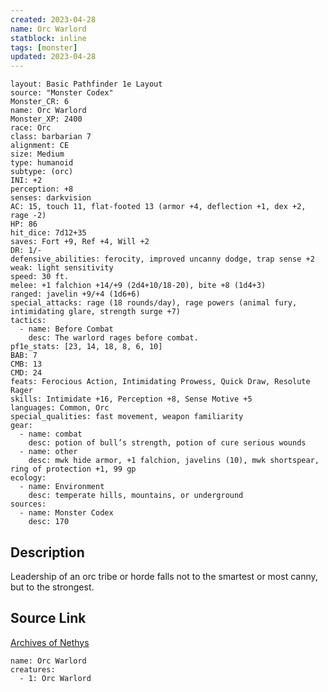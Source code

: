 ```yaml
---
created: 2023-04-28
name: Orc Warlord
statblock: inline
tags: [monster]
updated: 2023-04-28
---
```

```statblock
layout: Basic Pathfinder 1e Layout
source: "Monster Codex"
Monster_CR: 6
name: Orc Warlord
Monster_XP: 2400
race: Orc
class: barbarian 7
alignment: CE
size: Medium
type: humanoid
subtype: (orc)
INI: +2
perception: +8
senses: darkvision
AC: 15, touch 11, flat-footed 13 (armor +4, deflection +1, dex +2, rage -2)
HP: 86
hit_dice: 7d12+35
saves: Fort +9, Ref +4, Will +2
DR: 1/-
defensive_abilities: ferocity, improved uncanny dodge, trap sense +2
weak: light sensitivity
speed: 30 ft.
melee: +1 falchion +14/+9 (2d4+10/18-20), bite +8 (1d4+3)
ranged: javelin +9/+4 (1d6+6)
special_attacks: rage (18 rounds/day), rage powers (animal fury, intimidating glare, strength surge +7)
tactics:
  - name: Before Combat
    desc: The warlord rages before combat.
pf1e_stats: [23, 14, 18, 8, 6, 10]
BAB: 7
CMB: 13
CMD: 24
feats: Ferocious Action, Intimidating Prowess, Quick Draw, Resolute Rager
skills: Intimidate +16, Perception +8, Sense Motive +5
languages: Common, Orc
special_qualities: fast movement, weapon familiarity
gear:
  - name: combat
    desc: potion of bull’s strength, potion of cure serious wounds
  - name: other
    desc: mwk hide armor, +1 falchion, javelins (10), mwk shortspear, ring of protection +1, 99 gp
ecology:
  - name: Environment
    desc: temperate hills, mountains, or underground
sources:
  - name: Monster Codex
    desc: 170
```
## Description
Leadership of an orc tribe or horde falls not to the smartest or most canny, but to the strongest.
## Source Link
[Archives of Nethys](https://aonprd.com/MonsterDisplay.aspx?ItemName=Orc%20Warlord)
```encounter-table
name: Orc Warlord
creatures:
  - 1: Orc Warlord
```
